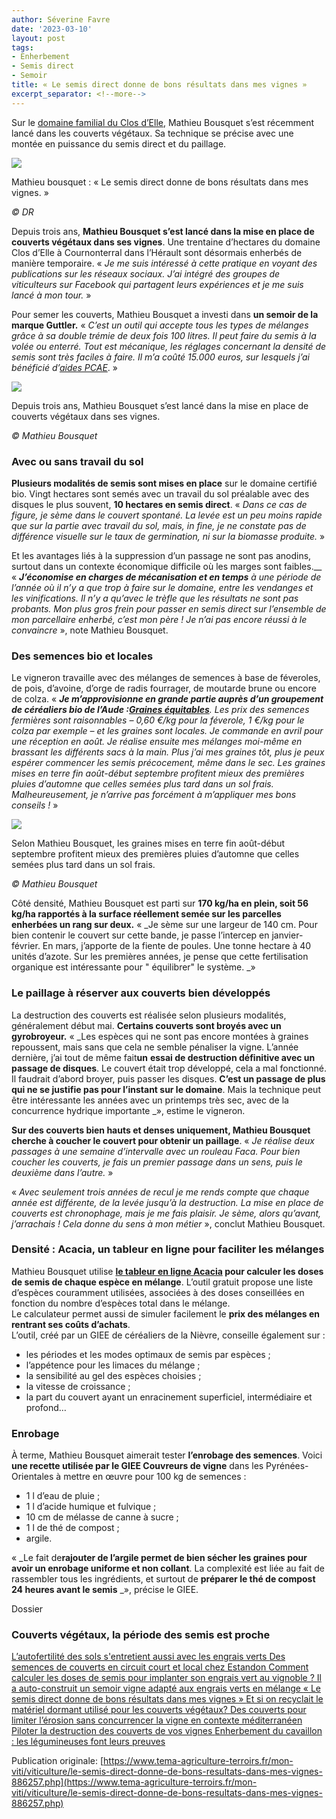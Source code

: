 ```yaml
---
author: Séverine Favre
date: '2023-03-10'
layout: post
tags:
- Enherbement
- Semis direct
- Semoir
title: « Le semis direct donne de bons résultats dans mes vignes »
excerpt_separator: <!--more-->
---
```


Sur le [domaine familial du Clos d’Elle](https://www.leclosdelle.com), Mathieu Bousquet s’est récemment lancé dans les couverts végétaux. Sa technique se précise avec une montée en puissance du semis direct et du paillage.

![](/assets/cb61da032d634ae7c934015aa7dd54f1.jpg)
<!--more-->


Mathieu bousquet : « Le semis direct donne de bons résultats dans mes vignes. »

_© DR_



Depuis trois ans, **Mathieu Bousquet s’est lancé dans la mise en place de couverts végétaux dans ses vignes**. Une trentaine d’hectares du domaine Clos d’Elle à Cournonterral dans l’Hérault sont désormais enherbés de manière temporaire. « _Je me suis intéressé à cette pratique en voyant des publications sur les réseaux sociaux. J’ai intégré des groupes de viticulteurs sur Facebook qui partagent leurs expériences et je me suis lancé à mon tour._ »

Pour semer les couverts, Mathieu Bousquet a investi dans **un semoir de la marque Guttler.** «  _C’est un outil qui accepte tous les types de mélanges grâce à sa double trémie de deux fois 100 litres. Il peut faire du semis à la volée ou enterré. Tout est mécanique, les réglages concernant la densité de semis sont très faciles à faire. Il m’a coûté 15.000 euros, sur lesquels j’ai bénéficié d’[aides PCAE](https://www.tema-agriculture-terroirs.fr/mon-viti/vie-de-lentreprise/les-conditions-des-pcae-2018-sont-connues-857414.php)_. »

![](/assets/acea914540187967f38aea73f55664fa.jpg)

Depuis trois ans, Mathieu Bousquet s’est lancé dans la mise en place de couverts végétaux dans ses vignes.

_© Mathieu Bousquet_

### Avec ou sans travail du sol

**Plusieurs modalités de semis sont mises en place** sur le domaine certifié bio. Vingt hectares sont semés avec un travail du sol préalable avec des disques le plus souvent, **10 hectares en semis direct**. «  _Dans ce cas de figure, je sème dans le couvert spontané. La levée est un peu moins rapide que sur la partie avec travail du sol, mais, in fine, je ne constate pas de différence visuelle sur le taux de germination, ni sur la biomasse produite._ »

Et les avantages liés à la suppression d’un passage ne sont pas anodins, surtout dans un contexte économique difficile où les marges sont faibles.__ «  _**J’économise en charges de mécanisation et en temps** à une période de l’année où il n’y a que trop à faire sur le domaine, entre les vendanges et les vinifications. Il n’y a qu’avec le trèfle que les résultats ne sont pas probants. Mon plus gros frein pour passer en semis direct sur l’ensemble de mon parcellaire enherbé, c’est mon père ! Je n’ai pas encore réussi à le convaincre_ », note Mathieu Bousquet.

### Des semences bio et locales

Le vigneron travaille avec des mélanges de semences à base de féveroles, de pois, d’avoine, d’orge de radis fourrager, de moutarde brune ou encore de colza. «  _**Je m’approvisionne en grande partie auprès d’un groupement de céréaliers bio de l’Aude :[Graines équitables](https://graines-equitables.fr)**. Les prix des semences fermières sont raisonnables – 0,60 €/kg pour la féverole, 1 €/kg pour le colza par exemple – et les graines sont locales. Je commande en avril pour une réception en août. Je réalise ensuite mes mélanges moi-même en brassant les différents sacs à la main. Plus j’ai mes graines tôt, plus je peux espérer commencer les semis précocement, même dans le sec. Les graines mises en terre fin août-début septembre profitent mieux des premières pluies d’automne que celles semées plus tard dans un sol frais. Malheureusement, je n’arrive pas forcément à m’appliquer mes bons conseils !_ »

![](/assets/93691429815c38a71bea1b8b8d4d19a1.jpg)

Selon Mathieu Bousquet, les graines mises en terre fin août-début septembre profitent mieux des premières pluies d’automne que celles semées plus tard dans un sol frais.

_© Mathieu Bousquet_

Côté densité, Mathieu Bousquet est parti sur **170 kg/ha en plein, soit 56 kg/ha rapportés à la surface réellement semée sur les parcelles enherbées un rang sur deux.** «  _Je sème sur une largeur de 140 cm. Pour bien contenir le couvert sur cette bande, je passe l’intercep en janvier-février. En mars, j’apporte de la fiente de poules. Une tonne hectare à 40 unités d’azote. Sur les premières années, je pense que cette fertilisation organique est intéressante pour " équilibrer" le système. _»

### Le paillage à réserver aux couverts bien développés

La destruction des couverts est réalisée selon plusieurs modalités, généralement début mai. **Certains couverts sont broyés avec un gyrobroyeur.** «  _Les espèces qui ne sont pas encore montées à graines repoussent, mais sans que cela ne semble pénaliser la vigne. L’année dernière, j’ai tout de même fait**un** **essai de destruction définitive avec un passage de disques**. Le couvert était trop développé, cela a mal fonctionné. Il faudrait d’abord broyer, puis passer les disques. **C’est un passage de plus qui ne se justifie pas pour l’instant sur le domaine**. Mais la technique peut être intéressante les années avec un printemps très sec, avec de la concurrence hydrique importante _», estime le vigneron.

**Sur des couverts bien hauts et denses uniquement, Mathieu Bousquet cherche à coucher le couvert pour obtenir un paillage**. «  _Je réalise deux passages à une semaine d’intervalle avec un rouleau Faca. Pour bien coucher les couverts, je fais un premier passage dans un sens, puis le deuxième dans l’autre._ » 

«  _Avec seulement trois années de recul je me rends compte que chaque année est différente, de la levée jusqu’à la destruction. La mise en place de couverts est chronophage, mais je me fais plaisir. Je sème, alors qu’avant, j’arrachais ! Cela donne du sens à mon métier_ », conclut Mathieu Bousquet.

### Densité : Acacia, un tableur en ligne pour faciliter les mélanges

Mathieu Bousquet utilise **[le tableur en ligne Acacia](http://gieemagellan.wixsite.com/magellan/acacia) pour calculer les doses de semis de chaque espèce en mélange**. L’outil gratuit propose une liste d’espèces couramment utilisées, associées à des doses conseillées en fonction du nombre d’espèces total dans le mélange.  
Le calculateur permet aussi de simuler facilement le **prix des mélanges en rentrant ses coûts d’achats**.  
L’outil, créé par un GIEE de céréaliers de la Nièvre, conseille également sur :

  * les périodes et les modes optimaux de semis par espèces ;
  * l’appétence pour les limaces du mélange ;
  * la sensibilité au gel des espèces choisies ;
  * la vitesse de croissance ;
  * la part du couvert ayant un enracinement superficiel, intermédiaire et profond…



### Enrobage

À terme, Mathieu Bousquet aimerait tester **l’enrobage des semences**. Voici **une recette utilisée par le GIEE Couvreurs de vigne** dans les Pyrénées-Orientales à mettre en œuvre pour 100 kg de semences : 

  * 1 l d’eau de pluie ;
  * 1 l d’acide humique et fulvique ;
  * 10 cm de mélasse de canne à sucre ;
  * 1 l de thé de compost ;
  * argile.



«  _Le fait de**rajouter de l’argile permet de bien sécher les graines pour avoir un enrobage uniforme et non collant**. La complexité est liée au fait de rassembler tous les ingrédients, et surtout de **préparer le thé de compost 24 heures avant le semis** _», précise le GIEE.

Dossier

### Couverts végétaux, la période des semis est proche

[  L’autofertilité des sols s'entretient aussi avec les engrais verts  ](/mon-viti/viticulture/lautofertilite-des-sols-sentretient-aussi-avec-les-engrais-verts-852616.php) [  Des semences de couverts en circuit court et local chez Estandon  ](/mon-viti/viticulture/des-semences-de-couverts-en-circuit-court-et-local-chez-estandon-903534.php) [  Comment calculer les doses de semis pour implanter son engrais vert au vignoble ?  ](/mon-viti/viticulture/comment-calculer-les-doses-de-semis-pour-implanter-son-engrais-vert-au-vignoble-852214.php) [  Il a auto-construit un semoir vigne adapté aux engrais verts en mélange  ](/mon-viti/materiel/il-a-auto-construit-un-semoir-vigne-adapte-aux-engrais-verts-en-melange-851915.php) [  « Le semis direct donne de bons résultats dans mes vignes »  ](/mon-viti/viticulture/le-semis-direct-donne-de-bons-resultats-dans-mes-vignes-886257.php) [  Et si on recyclait le matériel dormant utilisé pour les couverts végétaux?  ](/mon-viti/viticulture/bonne-idee-recycler-les-outils-inutilises-sur-les-exploitations-au-service-des-couverts-vegetaux-en-viticulture-901074.php) [  Des couverts pour limiter l’érosion sans concurrencer la vigne en contexte méditerranéen  ](/mon-viti/viticulture/des-couverts-pour-limiter-lerosion-sans-concurrencer-la-vigne-en-contexte-mediterraneen-851372.php) [  Piloter la destruction des couverts de vos vignes  ](/mon-viti/viticulture/piloter-la-destruction-des-couverts-de-vos-vignes-852033.php) [  Enherbement du cavaillon : les légumineuses font leurs preuves  ](/mon-viti/viticulture/enherbement-du-cavaillon-les-legumineuses-font-leurs-preuves-891170.php)


Publication originale: [https://www.tema-agriculture-terroirs.fr/mon-viti/viticulture/le-semis-direct-donne-de-bons-resultats-dans-mes-vignes-886257.php](https://www.tema-agriculture-terroirs.fr/mon-viti/viticulture/le-semis-direct-donne-de-bons-resultats-dans-mes-vignes-886257.php)
